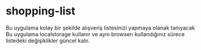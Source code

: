 # shopping-list
Bu uygulama kolay bir şekilde alışveriş listesinizi yapmaya olanak tanıyacak
Bu uygulama localstorage kullanır ve aynı browserı kullandığınız sürece listedeki değişiklikler güncel kalır.
